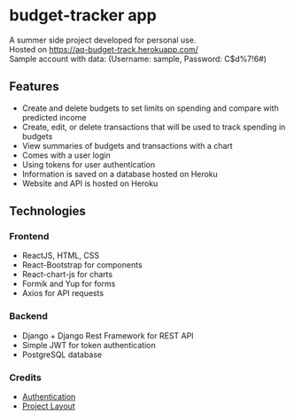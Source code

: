 # budget-tracker app

A summer side project developed for personal use.\
Hosted on <https://aq-budget-track.herokuapp.com/>\
Sample account with data: (Username: sample, Password: C$d%7!6#)

## Features

- Create and delete budgets to set limits on spending and compare with predicted income
- Create, edit, or delete transactions that will be used to track spending in budgets
- View summaries of budgets and transactions with a chart
- Comes with a user login
- Using tokens for user authentication
- Information is saved on a database hosted on Heroku
- Website and API is hosted on Heroku

## Technologies

### Frontend

- ReactJS, HTML, CSS
- React-Bootstrap for components
- React-chart-js for charts
- Formik and Yup for forms
- Axios for API requests

### Backend

- Django + Django Rest Framework for REST API
- Simple JWT for token authentication
- PostgreSQL database

### Credits

- [Authentication](https://sushil-kamble.medium.com/django-rest-framework-react-authentication-workflow-2022-part-1-a21f22b3f358)
- [Project Layout](https://towardsdev.com/django-react-app-from-scratch-to-deployment-part-1-8a2fa9a97f1)

